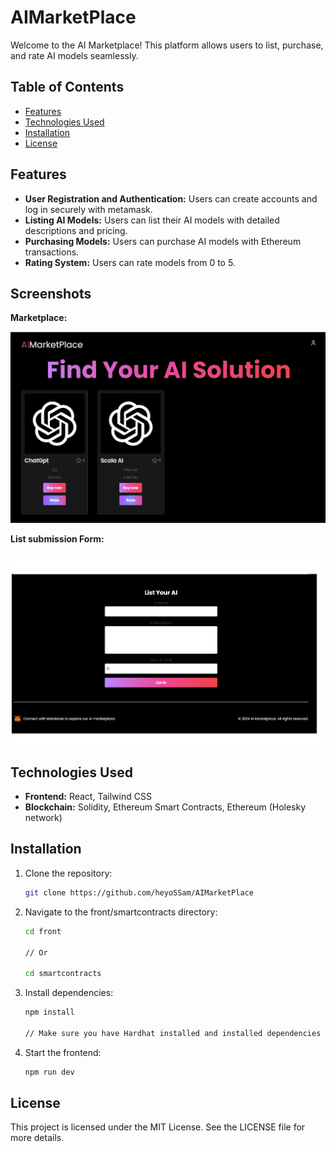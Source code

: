 # AIMarketPlace

Welcome to the AI Marketplace! This platform allows users to list, purchase, and rate AI models seamlessly. 

## Table of Contents

- [Features](#features)
- [Technologies Used](#technologies-used)
- [Installation](#installation)
- [License](#license)

## Features

- **User Registration and Authentication:** Users can create accounts and log in securely with metamask.
- **Listing AI Models:** Users can list their AI models with detailed descriptions and pricing.
- **Purchasing Models:** Users can purchase AI models with Ethereum transactions.
- **Rating System:** Users can rate models from 0 to 5.

## Screenshots 

**Marketplace:** 

![List of Marketplace](screenshots/main.png)

**List submission Form:** 

![Submission form](screenshots/Form.png)

## Technologies Used

- **Frontend:** React, Tailwind CSS
- **Blockchain:** Solidity, Ethereum Smart Contracts, Ethereum (Holesky  network)

## Installation

1. Clone the repository:
   ```bash
   git clone https://github.com/heyoSSam/AIMarketPlace
   
2. Navigate to the front/smartcontracts directory:
   ```bash
   cd front

   // Or
   
   cd smartcontracts

4. Install dependencies:
   ```bash
   npm install

   // Make sure you have Hardhat installed and installed dependencies for front and smartcontracts seperately.

5. Start the frontend:
   ```bash
   npm run dev

## License
This project is licensed under the MIT License. See the LICENSE file for more details.
